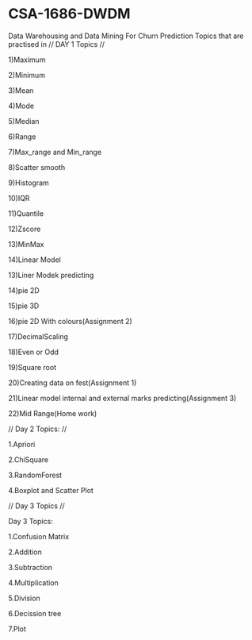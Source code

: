 # CSA-1686-DWDM
Data Warehousing and Data Mining For Churn Prediction 
Topics that are practised in 
//  DAY 1 Topics //

1)Maximum

2)Minimum

3)Mean

4)Mode

5)Median

6)Range

7)Max_range and Min_range

8)Scatter smooth

9)Histogram

10)IQR

11)Quantile

12)Zscore

13)MinMax

14)Linear Model

13)Liner Modek predicting

14)pie 2D

15)pie 3D

16)pie 2D With colours(Assignment 2)

17)DecimalScaling

18)Even or Odd

19)Square root

20)Creating data on fest(Assignment 1)

21)Linear model internal and external marks predicting(Assignment 3)

22)Mid Range(Home work)

//    Day 2 Topics:  //

1.Apriori

2.ChiSquare

3.RandomForest

4.Boxplot and Scatter Plot

// Day 3 Topics //

Day 3 Topics:

1.Confusion Matrix

2.Addition

3.Subtraction

4.Multiplication

5.Division

6.Decission tree

7.Plot
